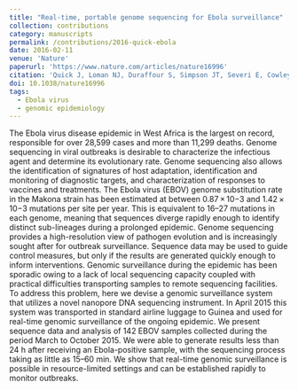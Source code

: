 ```yaml
---
title: "Real-time, portable genome sequencing for Ebola surveillance"
collection: contributions
category: manuscripts
permalink: /contributions/2016-quick-ebola
date: 2016-02-11
venue: 'Nature'
paperurl: 'https://www.nature.com/articles/nature16996'
citation: 'Quick J, Loman NJ, Duraffour S, Simpson JT, Severi E, Cowley L, Bore JA, Koundouno R, <b>Dudas G</b>, Mikhail A, Ouédraogo N, Afrough B, Bah A, Baum JHJ, Becker-Ziaja B, Boettcher JP, Cabeza-Cabrerizo M, Camino-Sánchez A, Carter LL, Doerrbecker J, Enkirch T, García-Dorival I, Hetzelt N, Hinzmann J, Holm T, Kafetzopoulou LE, Koropogui M, Kosgey A, Kuisma E, Logue CH, Mazzarelli A, Meisel S, Mertens M, Michel J, Ngabo D, Nitzsche K, Pallasch E, Patrono LV, Portmann J, Repits JG, Rickett NY, Sachse A, Singethan K, Vitoriano I, Yemanaberhan RL, Zekeng EG, Racine T, Bello A, Faye O, Faye O, Magassouba N, Williams CV, Amburgey V, Winona L, Davis E, Gerlach J, Washington F, Monteil V, Jourdain M, Bererd M, Camara A, Somlare H, Camara A, Gerard M, Bado G, Baillet B, Delaune D, Yacouba Nebie KY, Diarra A, Savane Y, Pallawo RB, Gutierrez GJ, Milhano N, Roger I, Williams CJ, Yattara F, Lewandowski K, Taylor J, Rachwal P, Turner DJ, Pollakis G, Hiscox JA, Matthews DA, O’Shea MK, Johnston AMcD, Wilson D, Hutley E, Smit E, Di Caro A, Wölfel R, Stoecker K, Fleischmann E, Gabriel M, Weller SA, Koivogui L, Diallo B, Keïta S, Rambaut A, Formenty P, Günther S, Carroll MW, 2016. &quot;Real-time, portable genome sequencing for Ebola surveillance&quot;. <i>Nature</i> 530(7589), 228-232.'
doi: 10.1038/nature16996
tags:
  - Ebola virus
  - genomic epidemiology
---
```



The Ebola virus disease epidemic in West Africa is the largest on record, responsible for over 28,599 cases and more than 11,299 deaths.
Genome sequencing in viral outbreaks is desirable to characterize the infectious agent and determine its evolutionary rate.
Genome sequencing also allows the identification of signatures of host adaptation, identification and monitoring of diagnostic targets, and characterization of responses to vaccines and treatments.
The Ebola virus (EBOV) genome substitution rate in the Makona strain has been estimated at between 0.87 × 10−3 and 1.42 × 10−3 mutations per site per year.
This is equivalent to 16–27 mutations in each genome, meaning that sequences diverge rapidly enough to identify distinct sub-lineages during a prolonged epidemic.
Genome sequencing provides a high-resolution view of pathogen evolution and is increasingly sought after for outbreak surveillance.
Sequence data may be used to guide control measures, but only if the results are generated quickly enough to inform interventions.
Genomic surveillance during the epidemic has been sporadic owing to a lack of local sequencing capacity coupled with practical difficulties transporting samples to remote sequencing facilities.
To address this problem, here we devise a genomic surveillance system that utilizes a novel nanopore DNA sequencing instrument.
In April 2015 this system was transported in standard airline luggage to Guinea and used for real-time genomic surveillance of the ongoing epidemic.
We present sequence data and analysis of 142 EBOV samples collected during the period March to October 2015.
We were able to generate results less than 24 h after receiving an Ebola-positive sample, with the sequencing process taking as little as 15–60 min.
We show that real-time genomic surveillance is possible in resource-limited settings and can be established rapidly to monitor outbreaks.
